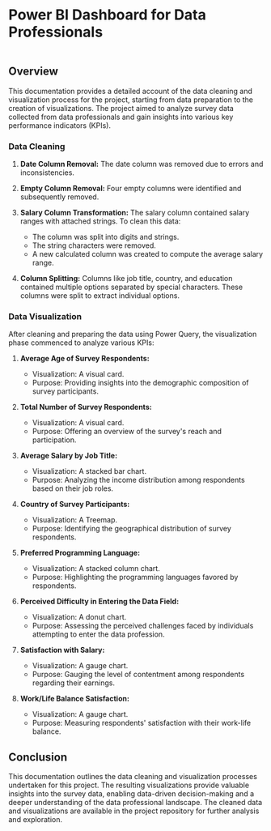 # Power BI Dashboard for Data Professionals
![]()
## Overview
This documentation provides a detailed account of the data cleaning and visualization process for the project, starting from data preparation to the creation of visualizations. The project aimed to analyze survey data collected from data professionals and gain insights into various key performance indicators (KPIs).

### Data Cleaning
1. **Date Column Removal:** The date column was removed due to errors and inconsistencies.

2. **Empty Column Removal:** Four empty columns were identified and subsequently removed.

3. **Salary Column Transformation:** The salary column contained salary ranges with attached strings. To clean this data:
    - The column was split into digits and strings.
    - The string characters were removed.
    - A new calculated column was created to compute the average salary range.

4. **Column Splitting:** Columns like job title, country, and education contained multiple options separated by special characters. These columns were split to extract individual options.

### Data Visualization
After cleaning and preparing the data using Power Query, the visualization phase commenced to analyze various KPIs:

1. **Average Age of Survey Respondents:**
   - Visualization: A visual card.
   - Purpose: Providing insights into the demographic composition of survey participants.

2. **Total Number of Survey Respondents:**
   - Visualization: A visual card.
   - Purpose: Offering an overview of the survey's reach and participation.

3. **Average Salary by Job Title:**
   - Visualization: A stacked bar chart.
   - Purpose: Analyzing the income distribution among respondents based on their job roles.

4. **Country of Survey Participants:**
   - Visualization: A Treemap.
   - Purpose: Identifying the geographical distribution of survey respondents.

5. **Preferred Programming Language:**
   - Visualization: A stacked column chart.
   - Purpose: Highlighting the programming languages favored by respondents.

6. **Perceived Difficulty in Entering the Data Field:**
   - Visualization: A donut chart.
   - Purpose: Assessing the perceived challenges faced by individuals attempting to enter the data profession.

7. **Satisfaction with Salary:**
   - Visualization: A gauge chart.
   - Purpose: Gauging the level of contentment among respondents regarding their earnings.

8. **Work/Life Balance Satisfaction:**
   - Visualization: A gauge chart.
   - Purpose: Measuring respondents' satisfaction with their work-life balance.

## Conclusion
This documentation outlines the data cleaning and visualization processes undertaken for this project. The resulting visualizations provide valuable insights into the survey data, enabling data-driven decision-making and a deeper understanding of the data professional landscape. The cleaned data and visualizations are available in the project repository for further analysis and exploration.

